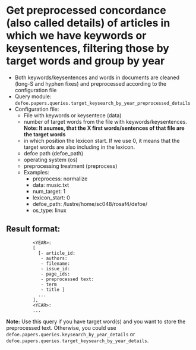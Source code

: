 # Get preprocessed concordance (also called details) of articles in which we have keywords or keysentences, filtering those by target words and group by year 

* Both keywords/keysentences and words in documents are cleaned (long-S and hyphen fixes) and preprocessed according to the configuration file
* Query module: `defoe.papers.queries.target_keysearch_by_year_preprocessed_details`
* Configuration file:
  - File with keywords or keysentece (data)
  - number of target words from the file with keywords/keysentences. **Note: It asumes, that the X first words/sentences of that file are the target words**
  - in which position the lexicon start. If we use 0, it means that the target words are also including in the lexicon.
  - defoe path (defoe_path)
  - operating system (os) 
  - preprocessing treatment (preprocess)
  - Examples:
     - preprocess: normalize
     - data: music.txt
     - num_target: 1
     - lexicon_start: 0
     - defoe_path: /lustre/home/sc048/rosaf4/defoe/
     - os_type: linux

Result format:
----------------------------------------------------------

```
          <YEAR>:
          [
            [- article_id: 
             - authors:
             - filename:
             - issue_id:
             - page_ids:
             - preprocessed text:
             - term
             - title ]
            ...
          ],
          <YEAR>:
          ...
```

**Note:** Use this query if you have target word(s) and you want to store the preprocessed text. Otherwise, you could use `defoe.papers.queries.keysearch_by_year_details` or `defoe.papers.queries.target_keysearch_by_year_details`. 
